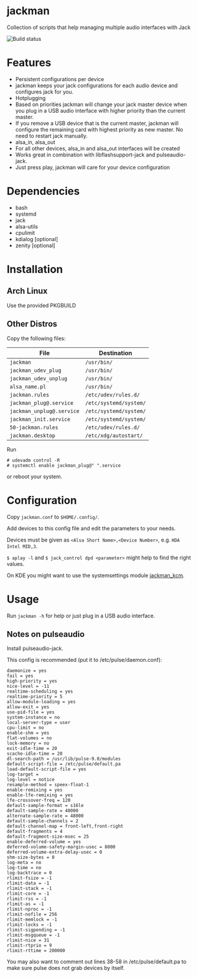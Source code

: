 # jackman
Collection of scripts that help managing multiple audio interfaces with Jack

![Build status](https://travis-ci.org/progwolff/jackman.svg "Build status")

# Features
 
- Persistent configurations per device
 - jackman keeps your jack configurations for each audio device and configures jack for you.
- Hotplugging
 - Based on priorities jackman will change your jack master device when you plug in a USB audio interface with higher priority than the current master.
 - If you remove a USB device that is the current master, jackman will configure the remaining card with highest priority as new master. No need to restart jack 
manually.
- alsa_in, alsa_out
 - For all other devices, alsa_in and alsa_out interfaces will be created  
- Works great in combination with libflashsupport-jack and pulseaudio-jack.
 - Just press play, jackman will care for your device configuration

# Dependencies
- bash
- systemd
- jack
- alsa-utils
- cpulimit
- kdialog [optional]
- zenity [optional]

# Installation

## Arch Linux 
Use the provided PKGBUILD

## Other Distros

Copy the following files:

|  File                      | Destination                              |
|----------------------------|------------------------------------------|
| `jackman`                  | `/usr/bin/`                              |
| `jackman_udev_plug`        | `/usr/bin/`                              |
| `jackman_udev_unplug`      | `/usr/bin/`                              |
| `alsa_name.pl`             | `/usr/bin/`                              |
| `jackman.rules`            | `/etc/udev/rules.d/`                     |
| `jackman_plug@.service`    | `/etc/systemd/system/`                   |
| `jackman_unplug@.service`  | `/etc/systemd/system/`                   |
| `jackman_init.service`     | `/etc/systemd/system/`                   |
| `50-jackman.rules`         | `/etc/udev/rules.d/`                     |
| `jackman.desktop`          | `/etc/xdg/autostart/`                    |

Run 
```
# udevadm control -R
# systemctl enable jackman_plug@" ".service
```
or reboot your system.

# Configuration
Copy `jackman.conf` to `$HOME/.config/`.

Add devices to this config file and edit the parameters to your needs.

Devices must be given as `<Alsa Short Name>,<Device Number>`, e.g. `HDA Intel MID,3`.

`$ aplay -l` and `$ jack_control dpd <parameter>` might help to find the right values.

On KDE you might want to use the systemsettings module [jackman_kcm](https://github.com/progwolff/jackman_kcm). 

# Usage

Run `jackman -h` for help or just plug in a USB audio interface.

## Notes on pulseaudio

Install pulseaudio-jack.

This config is recommended (put it to /etc/pulse/daemon.conf):

```
daemonize = yes
fail = yes
high-priority = yes
nice-level = -11
realtime-scheduling = yes
realtime-priority = 5
allow-module-loading = yes
allow-exit = yes
use-pid-file = yes
system-instance = no
local-server-type = user
cpu-limit = no
enable-shm = yes
flat-volumes = no
lock-memory = no
exit-idle-time = 20
scache-idle-time = 20
dl-search-path = /usr/lib/pulse-9.0/modules
default-script-file = /etc/pulse/default.pa
load-default-script-file = yes
log-target = 
log-level = notice
resample-method = speex-float-1
enable-remixing = yes
enable-lfe-remixing = yes
lfe-crossover-freq = 120
default-sample-format = s16le
default-sample-rate = 48000
alternate-sample-rate = 48000
default-sample-channels = 2
default-channel-map = front-left,front-right
default-fragments = 4
default-fragment-size-msec = 25
enable-deferred-volume = yes
deferred-volume-safety-margin-usec = 8000
deferred-volume-extra-delay-usec = 0
shm-size-bytes = 0
log-meta = no
log-time = no
log-backtrace = 0
rlimit-fsize = -1
rlimit-data = -1
rlimit-stack = -1
rlimit-core = -1
rlimit-rss = -1
rlimit-as = -1
rlimit-nproc = -1
rlimit-nofile = 256
rlimit-memlock = -1
rlimit-locks = -1
rlimit-sigpending = -1
rlimit-msgqueue = -1
rlimit-nice = 31
rlimit-rtprio = 9
rlimit-rttime = 200000
```

You may also want to comment out lines 38-58 in /etc/pulse/default.pa to make sure pulse does not grab devices by itself.
